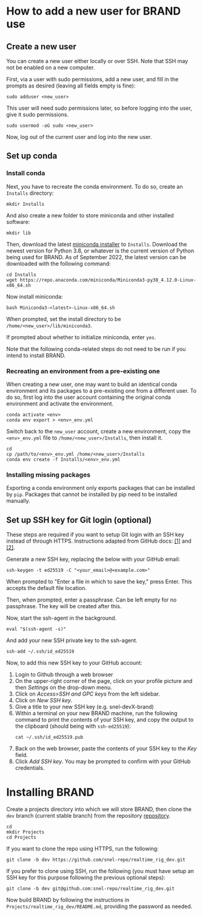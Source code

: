 # How to add a new user for BRAND use

## Create a new user

You can create a new user either locally or over SSH. Note that SSH may not be enabled on a new computer.

First, via a user with sudo permissions, add a new user, and fill in the prompts as desired (leaving all fields empty is fine):
```
sudo adduser <new_user>
```

This user will need sudo permissions later, so before logging into the user, give it sudo permissions.
```
sudo usermod -aG sudo <new_user>
```

Now, log out of the current user and log into the new user.

## Set up conda

### Install conda

Next, you have to recreate the conda environment. To do so, create an `Installs` directory:
```
mkdir Installs
```
And also create a new folder to store miniconda and other installed software:
```
mkdir lib
```

Then, download the latest [miniconda installer](https://docs.conda.io/projects/conda/en/latest/user-guide/install/linux.html) to `Installs`. Download the newest version for Python 3.8, or whatever is the current version of Python being used for BRAND. As of September 2022, the latest version can be downloaded with the following command:
```
cd Installs
wget https://repo.anaconda.com/miniconda/Miniconda3-py38_4.12.0-Linux-x86_64.sh
```

Now install miniconda:
```
bash Miniconda3-<latest>-Linux-x86_64.sh
```
When prompted, set the install directory to be `/home/<new_user>/lib/miniconda3`.

If prompted about whether to initialize miniconda, enter `yes`.

Note that the following conda-related steps do not need to be run if you intend to install BRAND.

### Recreating an environment from a pre-existing one

When creating a new user, one may want to build an identical conda environment and its packages to a pre-existing one from a different user. To do so, first log into the user account containing the original conda environment and activate the environment.
```
conda activate <env>
conda env export > <env>_env.yml
```

Switch back to the `new_user` account, create a new environment, copy the `<env>_env.yml` file to `/home/<new_user>/Installs`, then install it.
```
cd
cp /path/to/<env>_env.yml /home/<new_user>/Installs
conda env create -f Installs/<env>_env.yml
```

### Installing missing packages

Exporting a conda environment only exports packages that can be installed by `pip`. Packages that cannot be installed by pip need to be installed manually.

## Set up SSH key for Git login (optional)

These steps are required if you want to setup Git login with an SSH key instead of through HTTPS. Instructions adapted from GitHub docs: [[1]](https://docs.github.com/en/authentication/connecting-to-github-with-ssh/generating-a-new-ssh-key-and-adding-it-to-the-ssh-agent) and [[2]](https://docs.github.com/en/authentication/connecting-to-github-with-ssh/adding-a-new-ssh-key-to-your-github-account).

Generate a new SSH key, replacing the below with your GitHub email:
```
ssh-keygen -t ed25519 -C "<your_email>@<example.com>"
```
When prompted to "Enter a file in which to save the key," press Enter. This accepts the default file location.

Then, when prompted, enter a passphrase. Can be left empty for no passphrase. The key will be created after this.

Now, start the ssh-agent in the background.
```
eval "$(ssh-agent -s)"
```
And add your new SSH private key to the ssh-agent.
```
ssh-add ~/.ssh/id_ed25519
```

Now, to add this new SSH key to your GitHub account:
1. Login to Github through a web browser
2. On the upper-right corner of the page, click on your profile picture and then *Settings* on the drop-down menu. 
3. Click on *Access>SSH and GPC keys* from the left sidebar.
4. Click on *New SSH key*.
5. Give a title to your new SSH key (e.g. snel-devX-brand)
6. Within a terminal on your new BRAND machine, run the following command to print the contents of your SSH key, and copy the output to the clipboard (should being with `ssh-ed25519`):
   ```
   cat ~/.ssh/id_ed25519.pub
   ```
7. Back on the web browser, paste the contents of your SSH key to the *Key* field.
8. Click *Add SSH key*. You may be prompted to confirm with your GitHub credentials.

# Installing BRAND

Create a projects directory into which we will store BRAND, then clone the `dev` branch (current stable branch) from the repository [repository](https://github.com/snel-repo/realtime_rig_dev/tree/dev). 
```
cd
mkdir Projects
cd Projects
```
If you want to clone the repo using HTTPS, run the following:
```
git clone -b dev https://github.com/snel-repo/realtime_rig_dev.git
```
If you prefer to clone using SSH, run the following (you must have setup an SSH key for this purpose following the previous optional steps):
```
git clone -b dev git@github.com:snel-repo/realtime_rig_dev.git
```

Now build BRAND by following the instructions in `Projects/realtime_rig_dev/README.md`, providing the password as needed.
